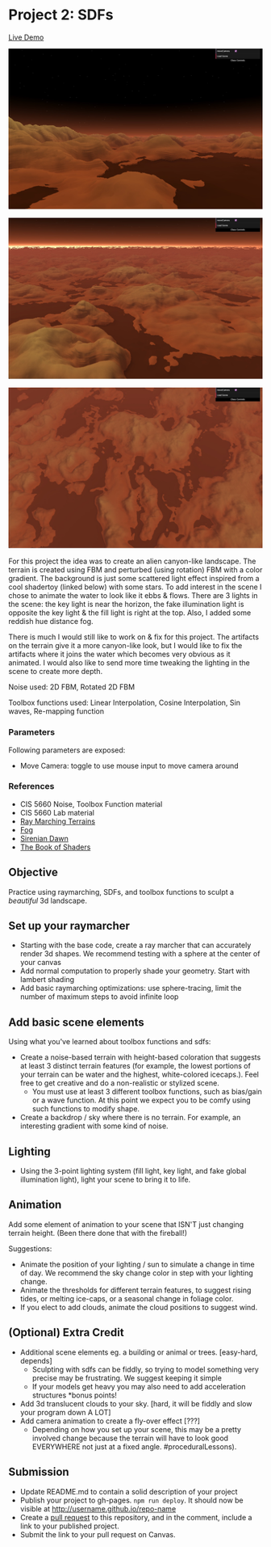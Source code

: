 # Project 2: SDFs

[Live Demo](https://ess-aar.github.io/CIS5660-hw02-landscape/)

![](./images/ss3.jpg)

![](./images/ss2.jpg)

![](./images/ss1.jpg)

For this project the idea was to create an alien canyon-like landscape. The terrain is created using FBM and perturbed (using rotation) FBM with a color gradient. The background is just some scattered light effect inspired from a cool shadertoy (linked below) with some stars. To add interest in the scene I chose to animate the water to look like it ebbs & flows. There are 3 lights in the scene: the key light is near the horizon, the fake illumination light is opposite the key light & the fill light is right at the top. Also, I added some reddish hue distance fog.

There is much I would still like to work on & fix for this project. The artifacts on the terrain give it a more canyon-like look, but I would like to fix the artifacts where it joins the water which becomes very obvious as it animated. I would also like to send more time tweaking the lighting in the scene to create more depth.

Noise used: 2D FBM, Rotated 2D FBM

Toolbox functions used: Linear Interpolation, Cosine Interpolation, Sin waves, Re-mapping function

### Parameters

Following parameters are exposed:

- Move Camera: toggle to use mouse input to move camera around

### References
- CIS 5660 Noise, Toolbox Function material
- CIS 5660 Lab material
- [Ray Marching Terrains](https://iquilezles.org/articles/terrainmarching/)
- [Fog](https://iquilezles.org/articles/fog/)
- [Sirenian Dawn](https://www.shadertoy.com/view/XsyGWV)
- [The Book of Shaders](https://thebookofshaders.com/13/)


## Objective

Practice using raymarching, SDFs, and toolbox functions to sculpt a *beautiful* 3d landscape. 

## Set up your raymarcher

* Starting with the base code, create a ray marcher that can accurately render 3d shapes. We recommend testing with a sphere at the center of your canvas
* Add normal computation to properly shade your geometry. Start with lambert shading
* Add basic raymarching optimizations: use sphere-tracing, limit the number of maximum steps to avoid infinite loop

## Add basic scene elements

Using what you've learned about toolbox functions and sdfs:
* Create a noise-based terrain with height-based coloration that suggests at least 3 distinct terrain features (for example, the lowest portions of your terrain can be water and the highest, white-colored icecaps.). Feel free to get creative and do a non-realistic or stylized scene.
    * You must use at least 3 different toolbox functions, such as bias/gain or a wave function. At this point we expect you to be comfy using such functions to modify shape.
* Create a backdrop / sky where there is no terrain. For example, an interesting gradient with some kind of noise.

## Lighting

* Using the 3-point lighting system (fill light, key light, and fake global illumination light), light your scene to bring it to life.

## Animation
Add some element of animation to your scene that ISN'T just changing terrain height. (Been there done that with the fireball!)

Suggestions:
* Animate the position of your lighting / sun to simulate a change in time of day. We recommend the sky change color in step with your lighting change.
* Animate the thresholds for different terrain features, to suggest rising tides, or melting ice-caps, or a seasonal change in foliage color. 
* If you elect to add clouds, animate the cloud positions to suggest wind.

## (Optional) Extra Credit

* Additional scene elements eg. a building or animal or trees. [easy-hard, depends]
   * Sculpting with sdfs can be fiddly, so trying to model something very precise may be frustrating. We suggest keeping it simple
   * If your models get heavy you may also need to add acceleration structures *bonus points!
* Add 3d translucent clouds to your sky. [hard, it will be fiddly and slow your program down A LOT]
* Add camera animation to create a fly-over effect [???]
   * Depending on how you set up your scene, this may be a pretty involved change because the terrain will have to look good EVERYWHERE not just at a fixed angle. #proceduralLessons).

## Submission

- Update README.md to contain a solid description of your project
- Publish your project to gh-pages. `npm run deploy`. It should now be visible at http://username.github.io/repo-name
- Create a [pull request](https://help.github.com/articles/creating-a-pull-request/) to this repository, and in the comment, include a link to your published project.
- Submit the link to your pull request on Canvas.
